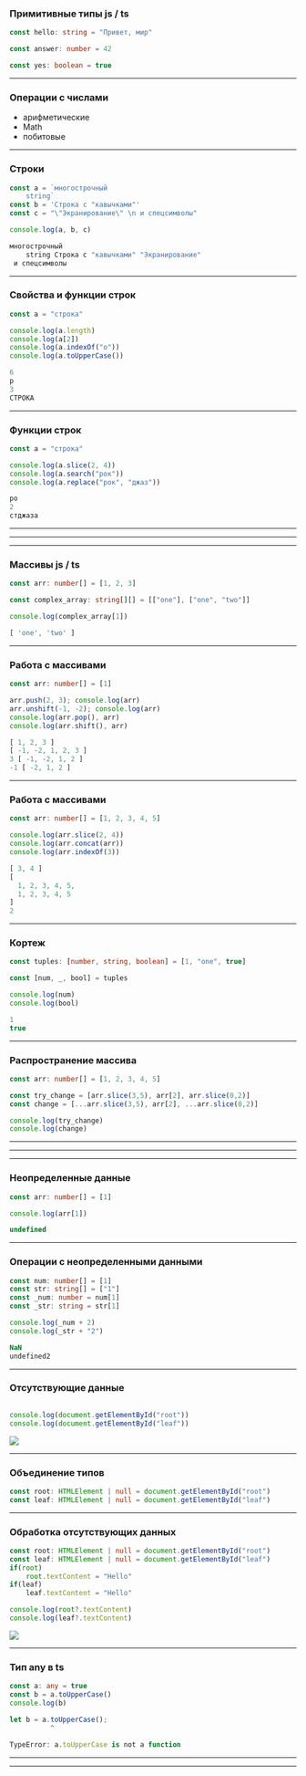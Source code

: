### Примитивные типы js / ts

```typescript
const hello: string = "Привет, мир"

const answer: number = 42

const yes: boolean = true
```

---

### Операции с числами

- арифметические
- Math
- побитовые

---

### Строки 

```typescript
const a = `многострочный
    string`
const b = 'Строка с "кавычками"'
const c = "\"Экранирование\" \n и спецсимволы"

console.log(a, b, c)
```

```typescript
многострочный
    string Строка с "кавычками" "Экранирование"
 и спецсимволы
```

---

### Свойства и функции строк

```typescript
const a = "строка"

console.log(a.length)
console.log(a[2])
console.log(a.indexOf("о"))
console.log(a.toUpperCase())
```

```typescript
6
р
3
СТРОКА
```
---

### Функции строк

```typescript
const a = "строка"

console.log(a.slice(2, 4))
console.log(a.search("рок"))
console.log(a.replace("рок", "джаз"))
```

```typescript
ро
2
стджаза
```

---

<div class='quiz' data-quiz='{ 
    "question": "Какие операции с числами есть в JS?",    
    "answers": [
        { "isRight":true, "text":"Отбрасывание дробной части"},
        { "isRight":true, "text":"Округление"},
        { "isRight":false, "text":"Деление на цело"},
        { "isRight":true, "text":"Нахождение остатка от деления"}
    ]
}'></div>

---

<div class='quiz' data-quiz='{ 
    "question": "Какие свойства у строк есть в JS?",    
    "answers": [
        { "isRight":true, "text":"<code>length</code>"},
        { "isRight":false, "text":"<code>size</code>"},
        { "isRight":false, "text":"<code>indexOf</code>"},
        { "isRight":false, "text":"<code>toUpperCase</code>"}
    ]
}'></div>

----

### Массивы js / ts

```typescript
const arr: number[] = [1, 2, 3]

const complex_array: string[][] = [["one"], ["one", "two"]]

console.log(complex_array[1])
```

```typescript
[ 'one', 'two' ]
```

---

### Работа с массивами

```typescript
const arr: number[] = [1]

arr.push(2, 3); console.log(arr)
arr.unshift(-1, -2); console.log(arr)
console.log(arr.pop(), arr)
console.log(arr.shift(), arr)
```

```typescript
[ 1, 2, 3 ]
[ -1, -2, 1, 2, 3 ]
3 [ -1, -2, 1, 2 ]
-1 [ -2, 1, 2 ]
```

---

### Работа с массивами

```typescript
const arr: number[] = [1, 2, 3, 4, 5]

console.log(arr.slice(2, 4))
console.log(arr.concat(arr))
console.log(arr.indexOf(3))
```

```typescript
[ 3, 4 ]
[
  1, 2, 3, 4, 5,
  1, 2, 3, 4, 5
]
2
```

---

### Кортеж 

```typescript
const tuples: [number, string, boolean] = [1, "one", true]

const [num, _, bool] = tuples

console.log(num)
console.log(bool)
```

```typescript
1
true
```

---

### Распространение массива

```typescript
const arr: number[] = [1, 2, 3, 4, 5]

const try_change = [arr.slice(3,5), arr[2], arr.slice(0,2)]
const change = [...arr.slice(3,5), arr[2], ...arr.slice(0,2)]
```

```typescript
console.log(try_change)
console.log(change)
```

---

<div class='quiz' data-quiz='{ 
    "question": "Какого тип будет <code>a</code> после <br><code>const a = [\"x\"]</code>?",    
    "answers": [
        { "isRight":true, "text":"<code>string[]</code>"},
        { "isRight":false, "text":"<code>string[1]</code>"},
        { "isRight":false, "text":"<code>[string]</code>"},
        { "isRight":false, "text":"<code>string</code>"}
    ]
}'></div>

---

<div class='quiz' data-quiz='{ 
    "question": "Какие функции добавляют элементы в массив?",    
    "answers": [
        { "isRight":true, "text":"<code>push</code>"},
        { "isRight":true, "text":"<code>unshift</code>"},
        { "isRight":false, "text":"<code>pop</code>"},
        { "isRight":false, "text":"<code>shift</code>"}
    ]
}'></div>

----

### Неопределенные данные

```typescript
const arr: number[] = [1]

console.log(arr[1])
```

```typescript
undefined
```

---

### Операции с неопределенными данными

```typescript
const num: number[] = [1]
const str: string[] = ["1"]
const _num: number = num[1]
const _str: string = str[1]

console.log(_num + 2)
console.log(_str + "2")
```

```typescript
NaN
undefined2
```

---

### Отсутствующие данные

```typescript

console.log(document.getElementById("root"))
console.log(document.getElementById("leaf"))
```

![](null.png)

---

### Объединение типов

```typescript
const root: HTMLElement | null = document.getElementById("root")
const leaf: HTMLElement | null = document.getElementById("leaf")
```

---

### Обработка отсутствующих данных

```typescript
const root: HTMLElement | null = document.getElementById("root")
const leaf: HTMLElement | null = document.getElementById("leaf")
if(root)
    root.textContent = "Hello"
if(leaf)
    leaf.textContent = "Hello"

console.log(root?.textContent)
console.log(leaf?.textContent)

```

![](null_chain.png)

---

### Тип any в ts

```typescript
const a: any = true
const b = a.toUpperCase()
console.log(b)
```

```typescript
let b = a.toUpperCase();
          ^

TypeError: a.toUpperCase is not a function
```

---

<div class='quiz' data-quiz='{ 
    "question": "Для каких типов данных TS требуют проверки наличия значения переменной перед использованием переменной?",    
    "answers": [
        { "isRight":true, "text":"<code>null</code>"},
        { "isRight":false, "text":"<code>undefined</code>"},
        { "isRight":false, "text":"<code>any</code>"},
        { "isRight":false, "text":"<code>number</code>"}
    ]
}'></div>

---

<div class='quiz' data-quiz='{ 
    "question": "В каких случаях может появиться <code>undefined</code> в программе на TS?",    
    "answers": [
        { "isRight":true, "text":"При использовании переменных типа any"},
        { "isRight":true, "text":"При вызове JS функций"},
        { "isRight":false, "text":"При вызове неиницилизированной переменной"},
        { "isRight":false, "text":"При передаче функции аргумента другого типа"}
    ]
}'></div>